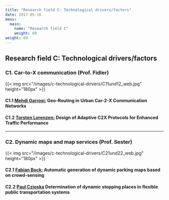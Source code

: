 ```yaml
---
title: "Research field C: Technological drivers/factors"
date: 2017-05-16
menu:
  main:
    name: "Research field C"
    weight: 60
weight: 60
---
```


## Research field C: Technological drivers/factors

### C1. Car-to-X communication (Prof. Fidler)

{{< img src="/images/c-technological-drivers/C11und12_web.jpg" height="180px" >}}

#### C1.1 [Mehdi Garrosi:](.) Geo-Routing in Urban Car-2-X Communication Networks

#### C1.2 [Torsten Lorenzen:](.) Design of Adaptive C2X Protocols for Enhanced Traffic Performance

---

### C2. Dynamic maps and map services (Prof. Sester)

{{< img src="/images/c-technological-drivers/C21und22_web.jpg" height="180px" >}}

#### C2.1 [Fabian Bock:](.) Automatic generation of dynamic parking maps based on crowd-sensing

#### C2.2 [Paul Czioska](.) Determination of dynamic stopping places in flexible public transportation systems
